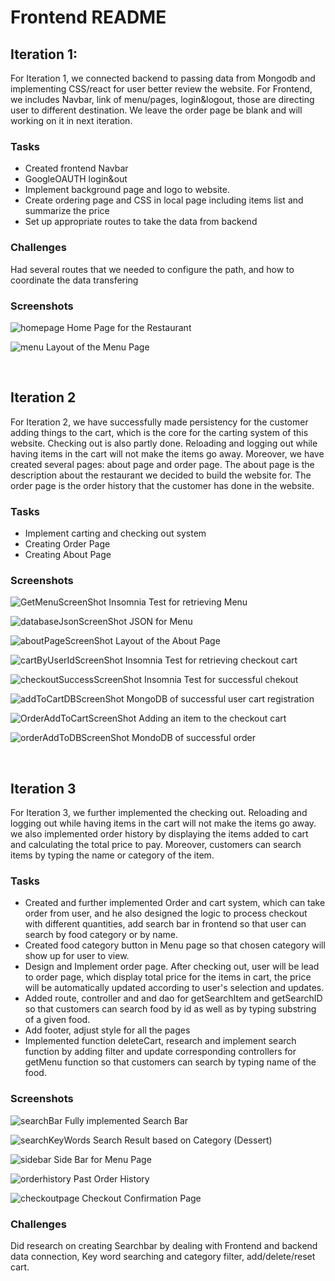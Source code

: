 # Frontend README

## Iteration 1:

For Iteration 1, we connected backend to passing data from Mongodb and implementing CSS/react for user better review the website. For Frontend, we includes Navbar, link of menu/pages, login&logout, those are directing user to different destination. We leave the order page be blank and will working on it in next iteration. 

### Tasks

- Created frontend Navbar
- GoogleOAUTH login&out
- Implement background page and logo to website.
- Create ordering page and CSS in local page including items list and summarize the price
- Set up appropriate routes to take the data from backend


### Challenges
Had several routes that we needed to configure the path, and how to coordinate the data transfering

### Screenshots
![homepage](/RestaurantWebsite/media/homepage.png)
Home Page for the Restaurant

![menu](/RestaurantWebsite//media/menudemo.png)
Layout of the Menu Page

<br/>

## Iteration 2

For Iteration 2, we have successfully made persistency for the customer adding things to the cart, which is the core for the carting system of this website. Checking out is also partly done. Reloading and logging out while having items in the cart will not make the items go away. Moreover, we have created several pages: about page and order page. The about page is the description about the restaurant we decided to build the website for. The order page is the order history that the customer has done in the website. 

### Tasks

- Implement carting and checking out system
- Creating Order Page
- Creating About Page

### Screenshots
![GetMenuScreenShot](/RestaurantWebsite/media/getMenuScreenShot.png)
Insomnia Test for retrieving Menu

![databaseJsonScreenShot](/RestaurantWebsite/media/databaseJsonScreenShot.png)
JSON for Menu

![aboutPageScreenShot](/RestaurantWebsite/media/aboutPageScreenShot.png)
Layout of the About Page

![cartByUserIdScreenShot](/RestaurantWebsite/media/cartByUserIdScreenShot.png)
Insomnia Test for retrieving checkout cart

![checkoutSuccessScreenShot](/RestaurantWebsite/media/checkoutSuccessScreenShot.png)
Insomnia Test for successful chekout

![addToCartDBScreenShot](/RestaurantWebsite/media/addToCartDBScreenShot.png)
MongoDB of successful user cart registration

![OrderAddToCartScreenShot](/RestaurantWebsite/media/OrderAddToCartScreenShot.png)
Adding an item to the checkout cart

![orderAddToDBScreenShot](/RestaurantWebsite/media/orderAddToDBScreenShot.png)
MondoDB of successful order

<br/>

## Iteration 3

For Iteration 3, we further implemented the checking out. Reloading and logging out while having items in the cart will not make the items go away. we also implemented order history by displaying the items added to cart and calculating the total price to pay. Moreover, customers can search items by typing the name or category of the item.

### Tasks
- Created and further implemented Order and cart system, which can take order from user, and he also designed the logic to process checkout with different quantities, add search bar in frontend so that user can search by food category or by name. 
- Created food category button in Menu page so that chosen category will show up for user to view.
- Design and Implement order page. After checking out, user will be lead to order page, which display total price for the items in cart, the price will be automatically updated according to user's selection and updates.
- Added route, controller and and dao for getSearchItem and getSearchID so that customers can search food by id as well as by typing substring of a given food. 
- Add footer, adjust style for all the pages
- Implemented function deleteCart, research and implement search function by adding filter and update corresponding controllers for getMenu function so that customers can search by typing name of the food.

### Screenshots
![searchBar](/RestaurantWebsite/media/searchBar.png)
Fully implemented Search Bar

![searchKeyWords](/RestaurantWebsite/media/searchKeyWords.png)
Search Result based on Category (Dessert)

![sidebar](/RestaurantWebsite/media/sidebar.png)
Side Bar for Menu Page

![orderhistory](/RestaurantWebsite/media/orderhistory.png)
Past Order History

![checkoutpage](/RestaurantWebsite/media/checkoutpage.png)
Checkout Confirmation Page

### Challenges
Did research on creating Searchbar by dealing with Frontend and backend data connection, Key word searching and category filter, add/delete/reset cart. 

